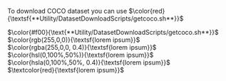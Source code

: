 To download COCO dataset you can use $\color{red}{\textsf{**Utility/DatasetDownloadScripts/getcoco.sh**}}$


$\color{#f00}{\text{**Utility/DatasetDownloadScripts/getcoco.sh**}}$ 	
$\color{rgb(255,0,0)}{\textsf{lorem ipsum}}$ 	
$\color{rgba(255,0,0, 0.4)}{\textsf{lorem ipsum}}$ 	
$\color{hsl(0,100%,50%)}{\textsf{lorem ipsum}}$ 	
$\color{hsla(0,100%,50%, 0.4)}{\textsf{lorem ipsum}}$ 	
$\textcolor{red}{\textsf{lorem ipsum}}$
